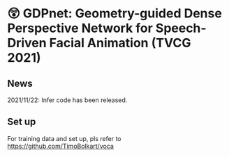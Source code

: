 # 😲 GDPnet: Geometry-guided Dense Perspective Network for Speech-Driven Facial Animation (TVCG 2021)

## News
2021/11/22: Infer code has been released.


## Set up
For training data and set up, pls refer to https://github.com/TimoBolkart/voca
